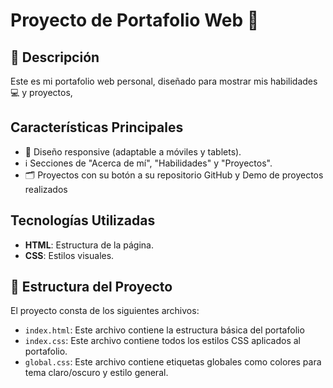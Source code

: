 # Proyecto de Portafolio Web 💼

## 📄 Descripción 
Este es mi portafolio web personal, diseñado para mostrar mis habilidades 💻 y proyectos,

## Características Principales

*   📱 Diseño responsive (adaptable a móviles y tablets).
*   ℹ️ Secciones de "Acerca de mí", "Habilidades" y "Proyectos".
*   🗂️ Proyectos con su botón a su repositorio GitHub y Demo de proyectos realizados 

## Tecnologías Utilizadas
- **HTML**: Estructura de la página.
- **CSS**: Estilos visuales.

## 📂 Estructura del Proyecto
El proyecto consta de los siguientes archivos:

- `index.html`: Este archivo contiene la estructura básica del portafolio 
- `index.css`: Este archivo contiene todos los estilos CSS aplicados al portafolio.
- `global.css`: Este archivo contiene etiquetas globales como colores para tema claro/oscuro y estilo general.
